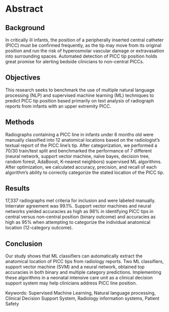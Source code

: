 # Abstract 

## Background  

In critically ill infants, the position of a peripherally inserted central catheter (PICC) must be confirmed frequently, as the tip may move from its original position and run the risk of hyperosmolar vascular damage or extravasation into surrounding spaces. Automated detection of PICC tip position holds great promise for alerting bedside clinicians to non-central PICCs.  

## Objectives  

This research seeks to benchmark the use of multiple natural language processing (NLP) and supervised machine learning (ML) techniques to predict PICC tip position based primarily on text analysis of radiograph reports from infants with an upper extremity PICC.

## Methods  

Radiographs containing a PICC line in infants under 6 months old were manually classified into 12 anatomical locations based on the radiologist’s textual report of the PICC line’s tip. After categorization, we performed a 70/30 train/test split and benchmarked the performance of 7 different (neural network, support vector machine, naïve bayes, decision tree, random forest, AdaBoost, K-nearest neighbors) supervised ML algorithms. After optimization, we calculated accuracy, precision, and recall of each algorithm’s ability to correctly categorize the stated location of the PICC tip. 

## Results  

17,337 radiographs met criteria for inclusion and were labeled manually. Interrater agreement was 99.1%. Support vector machines and neural networks yielded accuracies as high as 98% in identifying PICC tips in central versus non-central position (binary outcome) and accuracies as high as 95% when attempting to categorize the individual anatomical location (12-category outcome).  

## Conclusion  

Our study shows that ML classifiers can automatically extract the anatomical location of PICC tips from radiology reports. Two ML classifiers, support vector machine (SVM) and a neural network, obtained top accuracies in both binary and multiple category predictions. Implementing these algorithms in a neonatal intensive care unit as a clinical decision support system may help clinicians address PICC line position. 

Keywords: Supervised Machine Learning, Natural language processing, Clinical Decision Support System, Radiology information systems, Patient Safety 
